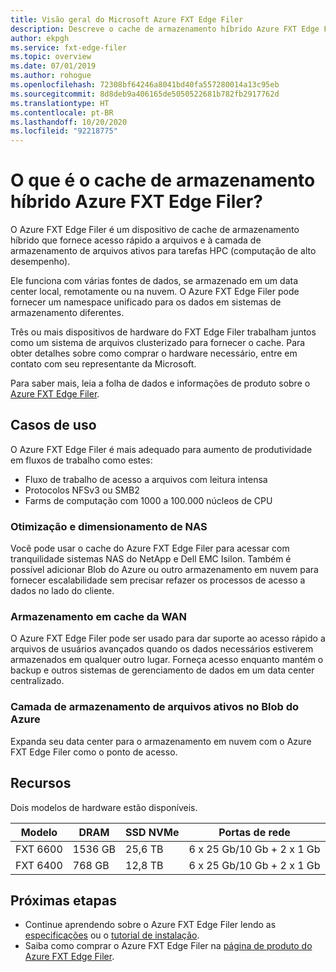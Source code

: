 ```yaml
---
title: Visão geral do Microsoft Azure FXT Edge Filer
description: Descreve o cache de armazenamento híbrido Azure FXT Edge Filer, uma solução aceleradora de acesso a arquivos e à camada de armazenamento de arquivos ativos para computação de alto desempenho
author: ekpgh
ms.service: fxt-edge-filer
ms.topic: overview
ms.date: 07/01/2019
ms.author: rohogue
ms.openlocfilehash: 72308bf64246a8041bd40fa557280014a13c95eb
ms.sourcegitcommit: 8d8deb9a406165de5050522681b782fb2917762d
ms.translationtype: HT
ms.contentlocale: pt-BR
ms.lasthandoff: 10/20/2020
ms.locfileid: "92218775"
---
```

# <a name="what-is-azure-fxt-edge-filer-hybrid-storage-cache"></a>O que é o cache de armazenamento híbrido Azure FXT Edge Filer?

O Azure FXT Edge Filer é um dispositivo de cache de armazenamento híbrido que fornece acesso rápido a arquivos e à camada de armazenamento de arquivos ativos para tarefas HPC (computação de alto desempenho).

Ele funciona com várias fontes de dados, se armazenado em um data center local, remotamente ou na nuvem. O Azure FXT Edge Filer pode fornecer um namespace unificado para os dados em sistemas de armazenamento diferentes.

Três ou mais dispositivos de hardware do FXT Edge Filer trabalham juntos como um sistema de arquivos clusterizado para fornecer o cache. Para obter detalhes sobre como comprar o hardware necessário, entre em contato com seu representante da Microsoft.

Para saber mais, leia a folha de dados e informações de produto sobre o [Azure FXT Edge Filer](https://azure.microsoft.com/services/fxt-edge-filer/).

## <a name="use-cases"></a>Casos de uso

O Azure FXT Edge Filer é mais adequado para aumento de produtividade em fluxos de trabalho como estes:

* Fluxo de trabalho de acesso a arquivos com leitura intensa
* Protocolos NFSv3 ou SMB2
* Farms de computação com 1000 a 100.000 núcleos de CPU

### <a name="nas-optimization-and-scaling"></a>Otimização e dimensionamento de NAS

Você pode usar o cache do Azure FXT Edge Filer para acessar com tranquilidade sistemas NAS do NetApp e Dell EMC Isilon. Também é possível adicionar Blob do Azure ou outro armazenamento em nuvem para fornecer escalabilidade sem precisar refazer os processos de acesso a dados no lado do cliente.

### <a name="wan-caching"></a>Armazenamento em cache da WAN

O Azure FXT Edge Filer pode ser usado para dar suporte ao acesso rápido a arquivos de usuários avançados quando os dados necessários estiverem armazenados em qualquer outro lugar. Forneça acesso enquanto mantém o backup e outros sistemas de gerenciamento de dados em um data center centralizado.

### <a name="active-archive-in-azure-blob"></a>Camada de armazenamento de arquivos ativos no Blob do Azure

Expanda seu data center para o armazenamento em nuvem com o Azure FXT Edge Filer como o ponto de acesso.

## <a name="features"></a>Recursos

Dois modelos de hardware estão disponíveis.

| Modelo | DRAM | SSD NVMe | Portas de rede |
|-------|------|----------|---------------|
| FXT 6600 | 1536 GB | 25,6 TB | 6 x 25 Gb/10 Gb + 2 x 1 Gb |
| FXT 6400 | 768 GB | 12,8 TB | 6 x 25 Gb/10 Gb + 2 x 1 Gb |

## <a name="next-steps"></a>Próximas etapas

* Continue aprendendo sobre o Azure FXT Edge Filer lendo as [especificações](fxt-specs.md) ou o [tutorial de instalação](fxt-install.md).
* Saiba como comprar o Azure FXT Edge Filer na [página de produto do Azure FXT Edge Filer](https://azure.microsoft.com/services/fxt-edge-filer/).
